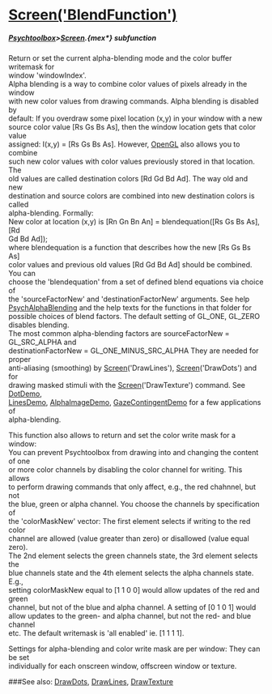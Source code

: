 # [Screen('BlendFunction')](Screen-BlendFunction) 
##### [Psychtoolbox](Pyschtoolbox)>[Screen](Screen).{mex*} subfunction


Return or set the current alpha-blending mode and the color buffer writemask for  
window 'windowIndex'.  
Alpha blending is a way to combine color values of pixels already in the window  
with new color values from drawing commands. Alpha blending is disabled by  
default: If you overdraw some pixel location (x,y) in your window with a new  
source color value [Rs Gs Bs As], then the window location gets that color value  
assigned: I(x,y) = [Rs Gs Bs As]. However, [OpenGL](OpenGL) also allows you to combine  
such new color values with color values previously stored in that location. The  
old values are called destination colors [Rd Gd Bd Ad]. The way old and new  
destination and source colors are combined into new destination colors is called  
alpha-blending. Formally:  
New color at location (x,y) is [Rn Gn Bn An] = blendequation([Rs Gs Bs As], [Rd  
Gd Bd Ad]);  
 where blendequation is a function that describes how the new [Rs Gs Bs As]  
color values and previous old values [Rd Gd Bd Ad] should be combined. You can  
choose the 'blendequation' from a set of defined blend equations via choice of  
the 'sourceFactorNew' and 'destinationFactorNew' arguments. See help  
[PsychAlphaBlending](PsychAlphaBlending) and the help texts for the functions in that folder for  
possible choices of blend factors. The default setting of GL\_ONE, GL\_ZERO  
disables blending.  
The most common alpha-blending factors are sourceFactorNew = GL\_SRC\_ALPHA and  
destinationFactorNew = GL\_ONE\_MINUS\_SRC\_ALPHA They are needed for proper  
anti-aliasing (smoothing) by [Screen](Screen)('DrawLines'), [Screen](Screen)('DrawDots') and for  
drawing masked stimuli with the [Screen](Screen)('DrawTexture') command. See [DotDemo](DotDemo),  
[LinesDemo](LinesDemo), [AlphaImageDemo](AlphaImageDemo), [GazeContingentDemo](GazeContingentDemo) for a few applications of  
alpha-blending.  
  
This function also allows to return and set the color write mask for a window:  
You can prevent Psychtoolbox from drawing into and changing the content of one  
or more color channels by disabling the color channel for writing. This allows  
to perform drawing commands that only affect, e.g., the red chahnnel, but not  
the blue, green or alpha channel. You choose the channels by specification of  
the 'colorMaskNew' vector: The first element selects if writing to the red color  
channel are allowed (value greater than zero) or disallowed (value equal zero).  
The 2nd element selects the green channels state, the 3rd element selects the  
blue channels state and the 4th element selects the alpha channels state. E.g.,  
setting colorMaskNew equal to [1 1 0 0] would allow updates of the red and green  
channel, but not of the blue and alpha channel. A setting of [0 1 0 1] would  
allow updates to the green- and alpha channel, but not the red- and blue channel  
etc. The default writemask is 'all enabled' ie. [1 1 1 1].  
  
Settings for alpha-blending and color write mask are per window: They can be set  
individually for each onscreen window, offscreen window or texture.   


###See also:
[DrawDots](Screen-DrawDots), [DrawLines](Screen-DrawLines), [DrawTexture](Screen-DrawTexture)

